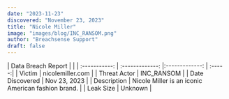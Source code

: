 ```yaml
---
date: "2023-11-23"
discovered: "November 23, 2023"
title: "Nicole Miller"
image: "images/blog/INC_RANSOM.png"
author: "Breachsense Support"
draft: false
---
```


| Data Breach Report           |              | 
| :-----------: | :-------------:     |:-------------:    | :-----:|
| Victim      | nicolemiller.com      | 
| Threat Actor      | INC_RANSOM      | 
| Date Discovered      | Nov 23, 2023      | 
| Description      | Nicole Miller is an iconic American fashion brand.      | 
| Leak Size      | Unknown      | 

